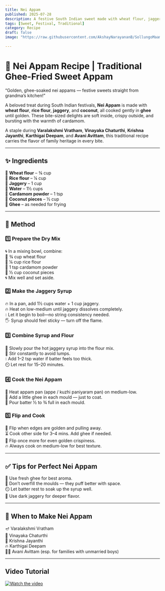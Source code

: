 ```yaml
---
title: Nei Appam  
published: 2025-07-28  
description: A festive South Indian sweet made with wheat flour, jaggery, coconut, and ghee. Soft inside, crisp outside — a timeless treat for special occasions.  
tags: [Sweet, Festival, Traditional]  
category: Recipe  
draft: false  
image: "https://raw.githubusercontent.com/AkshayNarayananB/SollungoMaami/master/images/nei appam.jpg"
  
---
```


# 🍯 Nei Appam Recipe | Traditional Ghee-Fried Sweet Appam

“Golden, ghee-soaked nei appams — festive sweets straight from grandma’s kitchen!”

A beloved treat during South Indian festivals, **Nei Appam** is made with **wheat flour**, **rice flour**, **jaggery**, and **coconut**, all cooked gently in **ghee** until golden. These bite-sized delights are soft inside, crispy outside, and bursting with the warmth of cardamom.

A staple during **Varalakshmi Vratham**, **Vinayaka Chaturthi**, **Krishna Jayanthi**, **Karthigai Deepam**, and **Avani Avittam**, this traditional recipe carries the flavor of family heritage in every bite.

---

## ✨ Ingredients

🔸 **Wheat flour** – ¾ cup  
🔸 **Rice flour** – ¼ cup  
🔸 **Jaggery** – 1 cup  
🔸 **Water** – 1½ cups  
🔸 **Cardamom powder** – 1 tsp  
🔸 **Coconut pieces** – ½ cup  
🔸 **Ghee** – as needed for frying  

---

## 🥣 Method

### 1️⃣ Prepare the Dry Mix  
🌀 In a mixing bowl, combine:  
🔹 ¾ cup wheat flour  
🔹 ¼ cup rice flour  
🔹 1 tsp cardamom powder  
🔹 ½ cup coconut pieces  
🌀 Mix well and set aside.

### 2️⃣ Make the Jaggery Syrup  
🔥 In a pan, add 1½ cups water + 1 cup jaggery.  
🔥 Heat on low-medium until jaggery dissolves completely.  
💧 Let it begin to boil—no string consistency needed.  
🖐️ Syrup should feel sticky — turn off the flame.

### 3️⃣ Combine Syrup and Flour  
🥄 Slowly pour the hot jaggery syrup into the flour mix.  
🔁 Stir constantly to avoid lumps.  
💧 Add 1–2 tsp water if batter feels too thick.  
⏲️ Let rest for 15–20 minutes.

### 4️⃣ Cook the Nei Appam  
🍳 Heat appam pan (appe / kuzhi paniyaram pan) on medium-low.  
🧈 Add a little ghee in each mould — just to coat.  
🥄 Pour batter ½ to ¾ full in each mould.

### 5️⃣ Flip and Cook  
🔄 Flip when edges are golden and pulling away.  
⏳ Cook other side for 3–4 mins. Add ghee if needed.  
🔁 Flip once more for even golden crispiness.  
🔥 Always cook on medium-low for best texture.

---

## ✅ Tips for Perfect Nei Appam

🧈 Use fresh ghee for best aroma.  
🥄 Don’t overfill the moulds — they puff better with space.  
⏲️ Let batter rest to soak up the syrup well.  
🍬 Use dark jaggery for deeper flavor.

---

## 🎉 When to Make Nei Appam

🪔 Varalakshmi Vratham  
🐘 Vinayaka Chaturthi  
👶 Krishna Jayanthi  
🔥 Karthigai Deepam  
🧖‍♂️ Avani Avittam (esp. for families with unmarried boys)

---

## Video Tutorial

[![Watch the video](https://img.youtube.com/vi/VIDEO_ID/0.jpg)](https://youtu.be/q--UX1pj-rE?si=Kg1o1_MGumtWf7KQ)

